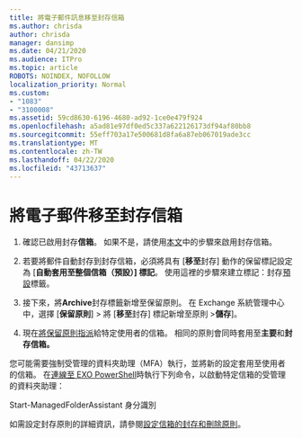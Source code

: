 ```yaml
---
title: 將電子郵件訊息移至封存信箱
ms.author: chrisda
author: chrisda
manager: dansimp
ms.date: 04/21/2020
ms.audience: ITPro
ms.topic: article
ROBOTS: NOINDEX, NOFOLLOW
localization_priority: Normal
ms.custom:
- "1083"
- "3100008"
ms.assetid: 59cd8630-6196-4680-ad92-1ce0e479f924
ms.openlocfilehash: a5ad81e97df0ed5c337a622126173df94af80bb8
ms.sourcegitcommit: 55eff703a17e500681d8fa6a87eb067019ade3cc
ms.translationtype: MT
ms.contentlocale: zh-TW
ms.lasthandoff: 04/22/2020
ms.locfileid: "43713637"
---
```

# <a name="move-email-to-the-archive-mailbox"></a>將電子郵件移至封存信箱

1. 確認已啟用封存**信箱**。 如果不是，請使用[本文](https://docs.microsoft.com/office365/securitycompliance/enable-archive-mailboxes)中的步驟來啟用封存信箱。

2. 若要將郵件自動封存到封存信箱，必須將具有 [**移至**封存] 動作的保留標記設定為 [**自動套用至整個信箱（預設）] 標記**。 使用這裡的步驟來建立標記：封存[預設](https://docs.microsoft.com/office365/securitycompliance/set-up-an-archive-and-deletion-policy-for-mailboxes#create-a-custom-archive-default-policy-tag)標籤。

3. 接下來，將**Archive**封存標籤新增至保留原則。 在 Exchange 系統管理中心中，選擇 [**保留原則**] > 將 [**移至**封存] 標記新增至原則 >**儲存**]。

4. 現在[將保留原則指派](https://docs.microsoft.com/exchange/security-and-compliance/messaging-records-management/apply-retention-policy)給特定使用者的信箱。 相同的原則會同時套用至**主要**和**封存信箱。**

您可能需要強制受管理的資料夾助理（MFA）執行，並將新的設定套用至使用者的信箱。 在[連線至 EXO PowerShell](https://docs.microsoft.com/powershell/exchange/exchange-online/connect-to-exchange-online-powershell/connect-to-exchange-online-powershell?view=exchange-ps)時執行下列命令，以啟動特定信箱的受管理的資料夾助理：
  
Start-ManagedFolderAssistant 身分識別<name of the mailbox>

如需設定封存原則的詳細資訊，請參閱[設定信箱的封存和刪除原則](https://docs.microsoft.com/office365/securitycompliance/set-up-an-archive-and-deletion-policy-for-mailboxes#step-1-enable-archive-mailboxes-for-users)。
  